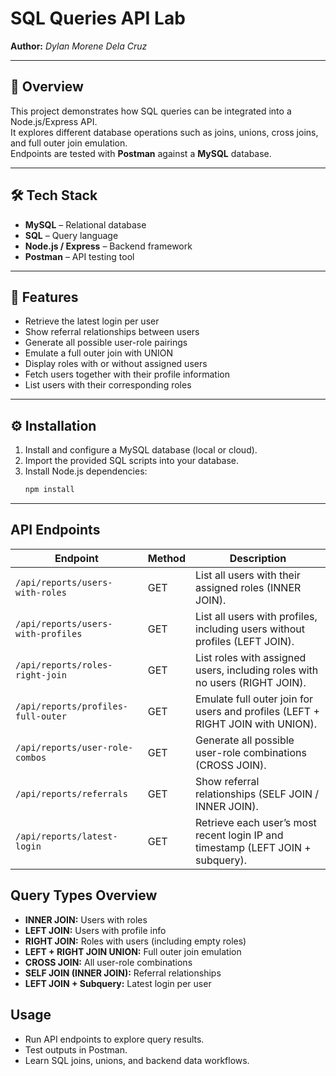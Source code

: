 # SQL Queries API Lab

**Author:** *Dylan Morene Dela Cruz*  

---

## 📖 Overview
This project demonstrates how SQL queries can be integrated into a Node.js/Express API.  
It explores different database operations such as joins, unions, cross joins, and full outer join emulation.  
Endpoints are tested with **Postman** against a **MySQL** database.  

---

## 🛠️ Tech Stack
- **MySQL** – Relational database  
- **SQL** – Query language  
- **Node.js / Express** – Backend framework  
- **Postman** – API testing tool  

---

## 🚀 Features
- Retrieve the latest login per user  
- Show referral relationships between users  
- Generate all possible user-role pairings  
- Emulate a full outer join with UNION  
- Display roles with or without assigned users  
- Fetch users together with their profile information  
- List users with their corresponding roles  

---

## ⚙️ Installation
1. Install and configure a MySQL database (local or cloud).  
2. Import the provided SQL scripts into your database.  
3. Install Node.js dependencies:  
   ```bash
   npm install

---

## API Endpoints

| Endpoint | Method | Description |
|----------|--------|------------|
| `/api/reports/users-with-roles` | GET | List all users with their assigned roles (INNER JOIN). |
| `/api/reports/users-with-profiles` | GET | List all users with profiles, including users without profiles (LEFT JOIN). |
| `/api/reports/roles-right-join` | GET | List roles with assigned users, including roles with no users (RIGHT JOIN). |
| `/api/reports/profiles-full-outer` | GET | Emulate full outer join for users and profiles (LEFT + RIGHT JOIN with UNION). |
| `/api/reports/user-role-combos` | GET | Generate all possible user-role combinations (CROSS JOIN). |
| `/api/reports/referrals` | GET | Show referral relationships (SELF JOIN / INNER JOIN). |
| `/api/reports/latest-login` | GET | Retrieve each user’s most recent login IP and timestamp (LEFT JOIN + subquery). |

## Query Types Overview

- **INNER JOIN:** Users with roles  
- **LEFT JOIN:** Users with profile info  
- **RIGHT JOIN:** Roles with users (including empty roles)  
- **LEFT + RIGHT JOIN UNION:** Full outer join emulation  
- **CROSS JOIN:** All user-role combinations  
- **SELF JOIN (INNER JOIN):** Referral relationships  
- **LEFT JOIN + Subquery:** Latest login per user  

## Usage

- Run API endpoints to explore query results.  
- Test outputs in Postman.  
- Learn SQL joins, unions, and backend data workflows.
